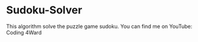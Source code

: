 # Sudoku-Solver
This algorithm  solve the puzzle game sudoku.
You can find me on YouTube: Coding 4Ward 

